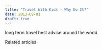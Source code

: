 ```yaml
---
title: "Travel With Kids - Why Do It?"
date: 2013-09-01
draft: true
---
```


  
  
  

<!--more--> long term travel best advice around the world

Related articles

